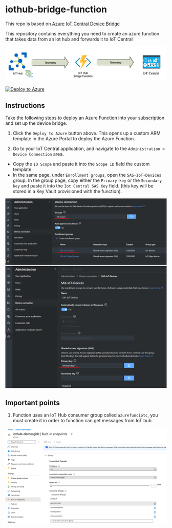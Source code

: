 # iothub-bridge-function

This repo is based on [Azure IoT Central Device Bridge](https://github.com/Azure/iotc-device-bridge)

This repository contains everything you need to create an azure function that takes data from an iot hub and forwards it to IoT Central

![Architecture](assets/image1.png "Architecture")



[![Deploy to Azure](http://azuredeploy.net/deploybutton.png)](https://portal.azure.com/#create/Microsoft.Template/uri/https%3A%2F%2Fraw.githubusercontent.com%2FIOTD-Americas%2Fiothub-bridge-function%2Fmaster%2Fazuredeploy.json)


## Instructions
Take the following steps to deploy an Azure Function into your subscription and set up the device bridge.

1. Click the `Deploy to Azure` button above. This opens up a custom ARM template in the Azure Portal to deploy the Azure Function.

2. Go to your IoT Central application, and navigate to the `Administration > Device Connection` area.
  - Copy the `ID Scope` and paste it into the `Scope ID` field the custom template. 
  - In the same page, under `Enrollment groups`, open the `SAS-IoT-Devices` group. In the group page, copy either the `Primary key` or the `Secondary key` and paste it into the `Iot Central SAS Key` field. (this key will be stored in a Key Vault
provisioned with the function).

  ![ID Scope](assets/scopeIdAndKey.png "ID Scope and key")
  ![Key](assets/sasEnrollmentGroup.png "Key")


## Important points
1. Function uses an IoT Hub consumer group called `azurefunciotc`, you must create it in order to function can get messages from IoT hub

![Consumer Group](assets/ConsumeGroup.png "Consumer Group")